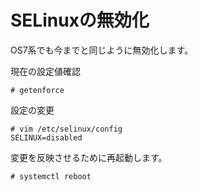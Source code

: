# SELinuxの無効化
OS7系でも今までと同じように無効化します。

現在の設定値確認  

```
# getenforce
```

設定の変更

```
# vim /etc/selinux/config
SELINUX=disabled
```

変更を反映させるために再起動します。  

```
# systemctl reboot
```
